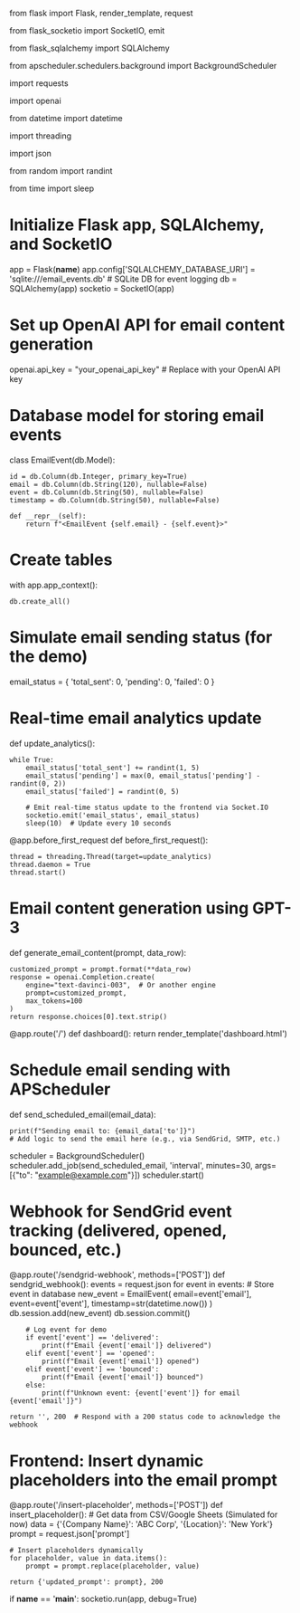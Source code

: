 from flask import Flask, render_template, request

from flask_socketio import SocketIO, emit

from flask_sqlalchemy import SQLAlchemy

from apscheduler.schedulers.background import BackgroundScheduler

import requests

import openai

from datetime import datetime

import threading

import json

from random import randint

from time import sleep

# Initialize Flask app, SQLAlchemy, and SocketIO

app = Flask(__name__)
app.config['SQLALCHEMY_DATABASE_URI'] = 'sqlite:///email_events.db'  # SQLite DB for event logging
db = SQLAlchemy(app)
socketio = SocketIO(app)

# Set up OpenAI API for email content generation
openai.api_key = "your_openai_api_key"  # Replace with your OpenAI API key

# Database model for storing email events

class EmailEvent(db.Model):

    id = db.Column(db.Integer, primary_key=True)
    email = db.Column(db.String(120), nullable=False)
    event = db.Column(db.String(50), nullable=False)
    timestamp = db.Column(db.String(50), nullable=False)

    def __repr__(self):
        return f"<EmailEvent {self.email} - {self.event}>"

# Create tables
with app.app_context():

    db.create_all()

# Simulate email sending status (for the demo)

email_status = {
    'total_sent': 0,
    'pending': 0,
    'failed': 0
}

# Real-time email analytics update
def update_analytics():

    while True:
        email_status['total_sent'] += randint(1, 5)
        email_status['pending'] = max(0, email_status['pending'] - randint(0, 2))
        email_status['failed'] = randint(0, 5)
        
        # Emit real-time status update to the frontend via Socket.IO
        socketio.emit('email_status', email_status)
        sleep(10)  # Update every 10 seconds

@app.before_first_request
def before_first_request():

    thread = threading.Thread(target=update_analytics)
    thread.daemon = True
    thread.start()

# Email content generation using GPT-3
def generate_email_content(prompt, data_row):

    customized_prompt = prompt.format(**data_row)
    response = openai.Completion.create(
        engine="text-davinci-003",  # Or another engine
        prompt=customized_prompt,
        max_tokens=100
    )
    return response.choices[0].text.strip()

@app.route('/')
def dashboard():
    return render_template('dashboard.html')

# Schedule email sending with APScheduler
def send_scheduled_email(email_data):

    print(f"Sending email to: {email_data['to']}")
    # Add logic to send the email here (e.g., via SendGrid, SMTP, etc.)

scheduler = BackgroundScheduler()
scheduler.add_job(send_scheduled_email, 'interval', minutes=30, args=[{"to": "example@example.com"}])
scheduler.start()

# Webhook for SendGrid event tracking (delivered, opened, bounced, etc.)
@app.route('/sendgrid-webhook', methods=['POST'])
def sendgrid_webhook():
    events = request.json
    for event in events:
        # Store event in database
        new_event = EmailEvent(
            email=event['email'],
            event=event['event'],
            timestamp=str(datetime.now())
        )
        db.session.add(new_event)
        db.session.commit()
        
        # Log event for demo
        if event['event'] == 'delivered':
            print(f"Email {event['email']} delivered")
        elif event['event'] == 'opened':
            print(f"Email {event['email']} opened")
        elif event['event'] == 'bounced':
            print(f"Email {event['email']} bounced")
        else:
            print(f"Unknown event: {event['event']} for email {event['email']}")
    
    return '', 200  # Respond with a 200 status code to acknowledge the webhook

# Frontend: Insert dynamic placeholders into the email prompt
@app.route('/insert-placeholder', methods=['POST'])
def insert_placeholder():
    # Get data from CSV/Google Sheets (Simulated for now)
    data = {'{Company Name}': 'ABC Corp', '{Location}': 'New York'}
    prompt = request.json['prompt']
    
    # Insert placeholders dynamically
    for placeholder, value in data.items():
        prompt = prompt.replace(placeholder, value)

    return {'updated_prompt': prompt}, 200

if __name__ == '__main__':
    socketio.run(app, debug=True)
